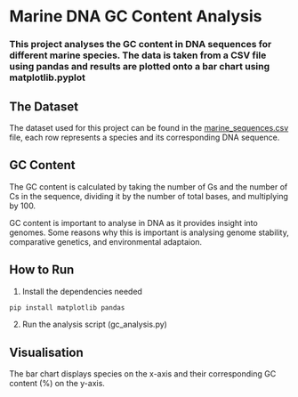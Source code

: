 # Marine DNA GC Content Analysis
### This project analyses the GC content in DNA sequences for different marine species. The data is taken from a CSV file using pandas and results are plotted onto a bar chart using matplotlib.pyplot
## The Dataset
The dataset used for this project can be found in the [marine_sequences.csv](marine_sequences.csv) file, each row represents a species and its corresponding DNA sequence.
## GC Content
The GC content is calculated by taking the number of Gs and the number of Cs in the sequence, dividing it by the number of total bases, and multiplying by 100.

GC content is important to analyse in DNA as it provides insight into genomes. Some reasons why this is important is analysing genome stability, comparative genetics, and environmental adaptaion.
## How to Run
1. Install the dependencies needed
```bash
pip install matplotlib pandas
```
2. Run the analysis script (gc_analysis.py)
## Visualisation
The bar chart displays species on the x-axis and their corresponding GC content (%) on the y-axis.